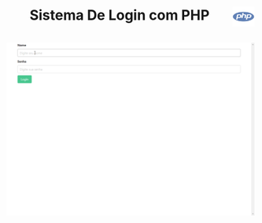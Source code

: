 <h1 align="center">Sistema De Login com PHP<img align="right" height="40" width="45" src="https://github.com/devicons/devicon/blob/master/icons/php/php-plain.svg"></h1>

<h1 align="center">
  <img src="./img/sistema-login-php.gif">
</h1>

